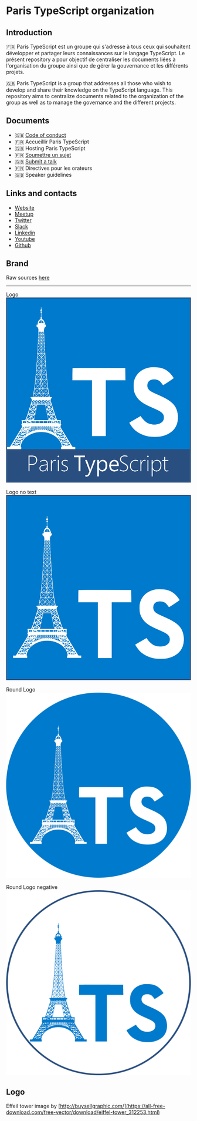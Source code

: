 # Paris TypeScript organization

## Introduction
🇫🇷
Paris TypeScript est un groupe qui s'adresse à tous ceux qui souhaitent développer et partager leurs connaissances sur le langage TypeScript. Le présent repository a pour objectif de centraliser les documents liées à l'organisation du groupe ainsi que de gérer la gouvernance et les différents projets.

🇬🇧
Paris TypeScript is a group that addresses all those who wish to develop and share their knowledge on the TypeScript language. This repository aims to centralize documents related to the organization of the group as well as to manage the governance and the different projects.

## Documents
- 🇬🇧 [Code of conduct](https://github.com/ParisTypeScript/organization/blob/main/docs/CODE_OF_CONDUCT.md)
- 🇫🇷 Accueillir Paris TypeScript
- 🇬🇧 Hosting Paris TypeScript
- 🇫🇷 [Soumettre un sujet](https://github.com/ParisTypeScript/talks/issues/new?template=talk.md)
- 🇬🇧 [Submit a talk](https://github.com/ParisTypeScript/talks/issues/new?template=talk-en.md)
- 🇫🇷 Directives pour les orateurs
- 🇬🇧 Speaker guidelines

## Links and contacts
- [Website](https://typescript.paris)
- [Meetup](https://www.meetup.com/Paris-Typescript/)
- [Twitter](https://twitter.com/ParisTypeScript)
- [Slack](https://slackin.typescript-paris.now.sh/)
- [Linkedin](https://www.linkedin.com/company/paris-typescript/)
- [Youtube](https://www.youtube.com/channel/UCoV7eLpMyIW1FSXwjk3nqIQ)
- [Github](https://github.com/ParisTypeScript)

## Brand

Raw sources [here](img/)

<hr>

Logo
![logo](img/logo.png)

Logo no text
![logo](img/logo-no-text.png)

Round Logo
![round-logo](img/logo-round.png)

Round Logo negative
![round-logo-negative](img/logo-round-negative.png)

## Logo

Effeil tower image by [http://buysellgraphic.com/](https://all-free-download.com/free-vector/download/eiffel-tower_312253.html)
